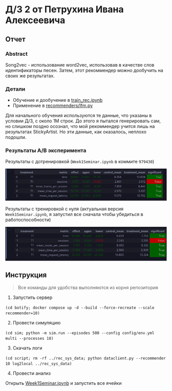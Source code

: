 # Д/З 2 от Петрухина Ивана Алексеевича

## Отчет

### Abstract
Song2vec - использование word2vec, использовав в качестве слов идентификаторы песен. Затем, этот рекоммендер можно дообучить на своих же результатах.

### Детали
- Обучение и дообучение в [train_rec.ipynb](/train/train_rec.ipynb)
- Применение в [recommenders/lfm.py](/botify/botify/recommenders/lfm.py)

Для начального обучения используются те данные, что указаны в условии Д/З, с около 1М строк. До этого я пытался генерировать сам, но слишком поздно осознал, что мой рекоммендер учится лишь на результатах StickyArtist. Но эти данные, как оказалось, неплохо подошли.

### Результаты A/B эксперимента

Результаты с дотренировкой (`Week1Seminar.ipynb` в коммите `979430`)

![A/B Test 1](image.png)

Результаты с тренировкой с нуля (актуальная версия `Week1Seminar.ipynb`, я запустил все сначала чтобы убедиться в работоспособности)

![A/B Test 2](image-1.png)

## Инструкция

> Все команды для удобства выполняются из корня репозитория

1. Запустить сервер

`(cd botify; docker compose up -d --build --force-recreate --scale recommender=10)`

2. Провести симуляцию

`(cd sim; python -m sim.run --episodes 500 --config config/env.yml multi --processes 10)`

3. Скачать логи

`(cd script; rm -rf ../rec_sys_data; python dataclient.py --recommender 10 log2local ../rec_sys_data)`

4. Провести анализ

Открыть [Week1Seminar.ipynb](/jupyter/Week1Seminar.ipynb) и запустить все ячейки